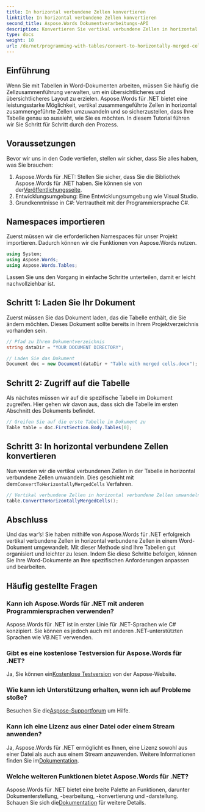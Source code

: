 ```yaml
---
title: In horizontal verbundene Zellen konvertieren
linktitle: In horizontal verbundene Zellen konvertieren
second_title: Aspose.Words Dokumentverarbeitungs-API
description: Konvertieren Sie vertikal verbundene Zellen in horizontal verbundene Zellen in Word-Dokumenten mit Aspose.Words für .NET. Schritt-für-Schritt-Anleitung für ein nahtloses Tabellenlayout.
type: docs
weight: 10
url: /de/net/programming-with-tables/convert-to-horizontally-merged-cells/
---
```

## Einführung

Wenn Sie mit Tabellen in Word-Dokumenten arbeiten, müssen Sie häufig die Zellzusammenführung verwalten, um ein übersichtlicheres und übersichtlicheres Layout zu erzielen. Aspose.Words für .NET bietet eine leistungsstarke Möglichkeit, vertikal zusammengeführte Zellen in horizontal zusammengeführte Zellen umzuwandeln und so sicherzustellen, dass Ihre Tabelle genau so aussieht, wie Sie es möchten. In diesem Tutorial führen wir Sie Schritt für Schritt durch den Prozess.

## Voraussetzungen

Bevor wir uns in den Code vertiefen, stellen wir sicher, dass Sie alles haben, was Sie brauchen:

1.  Aspose.Words für .NET: Stellen Sie sicher, dass Sie die Bibliothek Aspose.Words für .NET haben. Sie können sie von der[Veröffentlichungsseite](https://releases.aspose.com/words/net/).
2. Entwicklungsumgebung: Eine Entwicklungsumgebung wie Visual Studio.
3. Grundkenntnisse in C#: Vertrautheit mit der Programmiersprache C#.

## Namespaces importieren

Zuerst müssen wir die erforderlichen Namespaces für unser Projekt importieren. Dadurch können wir die Funktionen von Aspose.Words nutzen.

```csharp
using System;
using Aspose.Words;
using Aspose.Words.Tables;
```

Lassen Sie uns den Vorgang in einfache Schritte unterteilen, damit er leicht nachvollziehbar ist.

## Schritt 1: Laden Sie Ihr Dokument

Zuerst müssen Sie das Dokument laden, das die Tabelle enthält, die Sie ändern möchten. Dieses Dokument sollte bereits in Ihrem Projektverzeichnis vorhanden sein.

```csharp
// Pfad zu Ihrem Dokumentverzeichnis
string dataDir = "YOUR DOCUMENT DIRECTORY";

// Laden Sie das Dokument
Document doc = new Document(dataDir + "Table with merged cells.docx");
```

## Schritt 2: Zugriff auf die Tabelle

Als nächstes müssen wir auf die spezifische Tabelle im Dokument zugreifen. Hier gehen wir davon aus, dass sich die Tabelle im ersten Abschnitt des Dokuments befindet.

```csharp
// Greifen Sie auf die erste Tabelle im Dokument zu
Table table = doc.FirstSection.Body.Tables[0];
```

## Schritt 3: In horizontal verbundene Zellen konvertieren

 Nun werden wir die vertikal verbundenen Zellen in der Tabelle in horizontal verbundene Zellen umwandeln. Dies geschieht mit dem`ConvertToHorizontallyMergedCells` Verfahren.

```csharp
// Vertikal verbundene Zellen in horizontal verbundene Zellen umwandeln
table.ConvertToHorizontallyMergedCells();
```

## Abschluss

Und das war’s! Sie haben mithilfe von Aspose.Words für .NET erfolgreich vertikal verbundene Zellen in horizontal verbundene Zellen in einem Word-Dokument umgewandelt. Mit dieser Methode sind Ihre Tabellen gut organisiert und leichter zu lesen. Indem Sie diese Schritte befolgen, können Sie Ihre Word-Dokumente an Ihre spezifischen Anforderungen anpassen und bearbeiten.

## Häufig gestellte Fragen

### Kann ich Aspose.Words für .NET mit anderen Programmiersprachen verwenden?  
Aspose.Words für .NET ist in erster Linie für .NET-Sprachen wie C# konzipiert. Sie können es jedoch auch mit anderen .NET-unterstützten Sprachen wie VB.NET verwenden.

### Gibt es eine kostenlose Testversion für Aspose.Words für .NET?  
 Ja, Sie können ein[Kostenlose Testversion](https://releases.aspose.com/) von der Aspose-Website.

### Wie kann ich Unterstützung erhalten, wenn ich auf Probleme stoße?  
 Besuchen Sie die[Aspose-Supportforum](https://forum.aspose.com/c/words/8) um Hilfe.

### Kann ich eine Lizenz aus einer Datei oder einem Stream anwenden?  
Ja, Aspose.Words für .NET ermöglicht es Ihnen, eine Lizenz sowohl aus einer Datei als auch aus einem Stream anzuwenden. Weitere Informationen finden Sie im[Dokumentation](https://reference.aspose.com/words/net/).

### Welche weiteren Funktionen bietet Aspose.Words für .NET?  
 Aspose.Words für .NET bietet eine breite Palette an Funktionen, darunter Dokumenterstellung, -bearbeitung, -konvertierung und -darstellung. Schauen Sie sich die[Dokumentation](https://reference.aspose.com/words/net/) für weitere Details.